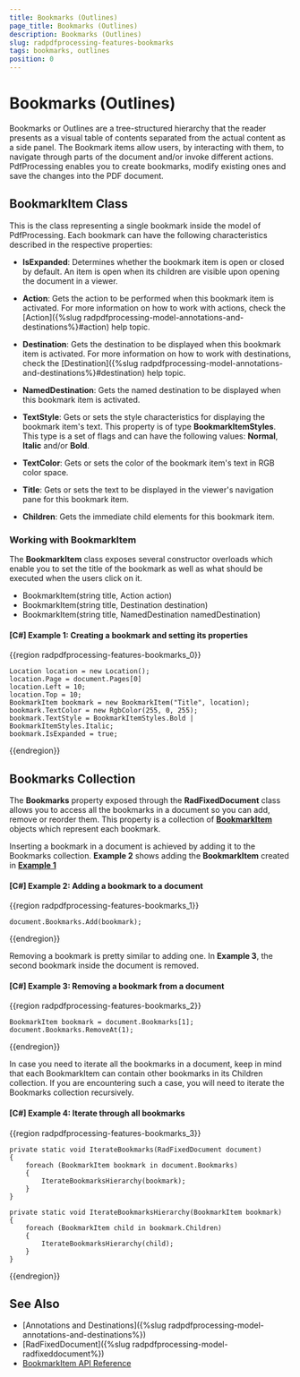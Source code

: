 ```yaml
---
title: Bookmarks (Outlines)
page_title: Bookmarks (Outlines)
description: Bookmarks (Outlines)
slug: radpdfprocessing-features-bookmarks
tags: bookmarks, outlines
position: 0
---
```


# Bookmarks (Outlines) 

Bookmarks or Outlines are a tree-structured hierarchy that the reader presents as a visual table of contents separated from the actual content as a side panel. The Bookmark items allow users, by interacting with them, to navigate through parts of the document and/or invoke different actions. PdfProcessing enables you to create bookmarks, modify existing ones and save the changes into the PDF document.

## BookmarkItem Class

This is the class representing a single bookmark inside the model of PdfProcessing. Each bookmark can have the following characteristics described in the respective properties:

* **IsExpanded**: Determines whether the bookmark item is open or closed by default. An item is open when its children are visible upon opening the document in a viewer.

* **Action**: Gets the action to be performed when this bookmark item is activated. For more information on how to work with actions, check the [Action]({%slug radpdfprocessing-model-annotations-and-destinations%}#action) help topic.

* **Destination**: Gets the destination to be displayed when this bookmark item is activated. For more information on how to work with destinations, check the [Destination]({%slug radpdfprocessing-model-annotations-and-destinations%}#destination) help topic.

* **NamedDestination**: Gets the named destination to be displayed when this bookmark item is activated.

* **TextStyle**: Gets or sets the style characteristics for displaying the bookmark item's text. This property is of type **BookmarkItemStyles**. This type is a set of flags and can have the following values: **Normal**, **Italic** and/or **Bold**.

* **TextColor**: Gets or sets the color of the bookmark item's text in RGB color space.

* **Title**: Gets or sets the text to be displayed in the viewer's navigation pane for this bookmark item.

* **Children**: Gets the immediate child elements for this bookmark item.


### Working with BookmarkItem

The **BookmarkItem** class exposes several constructor overloads which enable you to set the title of the bookmark as well as what should be executed when the users click on it.

*  BookmarkItem(string title, Action action)
*  BookmarkItem(string title, Destination destination) 
*  BookmarkItem(string title, NamedDestination namedDestination)

<a name="example1"><a/>
#### **[C#] Example 1: Creating a bookmark and setting its properties**
{{region radpdfprocessing-features-bookmarks_0}}

    Location location = new Location();
    location.Page = document.Pages[0]
    location.Left = 10;
    location.Top = 10;
    BookmarkItem bookmark = new BookmarkItem("Title", location);
    bookmark.TextColor = new RgbColor(255, 0, 255);
    bookmark.TextStyle = BookmarkItemStyles.Bold | BookmarkItemStyles.Italic;
    bookmark.IsExpanded = true;
{{endregion}}


## Bookmarks Collection

The **Bookmarks** property exposed through the **RadFixedDocument** class allows you to access all the bookmarks in a document so you can add, remove or reorder them. This property is a collection of [**BookmarkItem**](#bookmarkitem-class) objects which represent each bookmark.

Inserting a bookmark in a document is achieved by adding it to the Bookmarks collection. **Example 2** shows adding the **BookmarkItem** created in [**Example 1**](#example-1)

#### **[C#] Example 2: Adding a bookmark to a document**
{{region radpdfprocessing-features-bookmarks_1}}
    
    document.Bookmarks.Add(bookmark);
{{endregion}}

Removing a bookmark is pretty similar to adding one. In **Example 3**, the second bookmark inside the document is removed.

#### **[C#] Example 3: Removing a bookmark from a document**
{{region radpdfprocessing-features-bookmarks_2}}
    
    BookmarkItem bookmark = document.Bookmarks[1];
    document.Bookmarks.RemoveAt(1);
{{endregion}}
 
In case you need to iterate all the bookmarks in a document, keep in mind that each BookmarkItem can contain other bookmarks in its Children collection. If you are encountering such a case, you will need to iterate the Bookmarks collection recursively.
 
#### **[C#] Example 4: Iterate through all bookmarks**
{{region radpdfprocessing-features-bookmarks_3}}
    
    private static void IterateBookmarks(RadFixedDocument document)
    {
        foreach (BookmarkItem bookmark in document.Bookmarks)
        {
            IterateBookmarksHierarchy(bookmark);
        }
    }

    private static void IterateBookmarksHierarchy(BookmarkItem bookmark)
    {
        foreach (BookmarkItem child in bookmark.Children)
        {
            IterateBookmarksHierarchy(child);
        }
    }
{{endregion}}


## See Also

* [Annotations and Destinations]({%slug radpdfprocessing-model-annotations-and-destinations%})
* [RadFixedDocument]({%slug radpdfprocessing-model-radfixeddocument%})
* [BookmarkItem API Reference](https://docs.telerik.com/devtools/document-processing/api/Telerik.Windows.Documents.Fixed.Model.Navigation.BookmarkItem.html)
